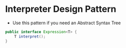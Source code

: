 # Interpreter Design Pattern

- Use this pattern if you need an Abstract Syntax Tree

```java
public interface Expression<T> {
	T interpret();
}
```
